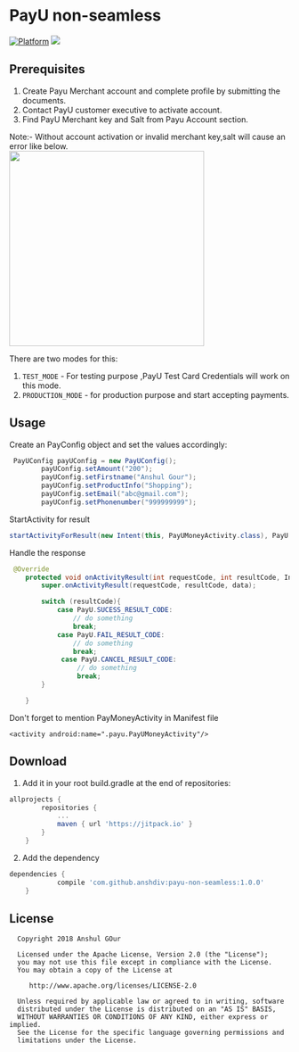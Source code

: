 PayU non-seamless
============================
[![Platform](https://img.shields.io/badge/platform-android-green.svg)](http://developer.android.com/index.html)
[![](https://jitpack.io/v/anshdiv/payu-non-seamless.svg)](https://jitpack.io/#anshdiv/payu-non-seamless)


Prerequisites
-----
1. Create Payu Merchant account and complete profile by submitting the documents.<br />
2. Contact PayU customer executive to activate account.<br />
3. Find PayU Merchant key and Salt from Payu Account section.<br />

Note:- Without account activation or invalid merchant key,salt will cause an error like below. <br/>
 <img src="https://i.stack.imgur.com/YUjAX.png" width="350"/>

There are two modes for this:
1. `TEST_MODE` - For testing purpose ,PayU Test Card Credentials will work on this mode.
2. `PRODUCTION_MODE` - for production purpose and start accepting payments.



Usage
-----

Create an PayConfig object and set the values accordingly:
```java
 PayUConfig payUConfig = new PayUConfig();
        payUConfig.setAmount("200");
        payUConfig.setFirstname("Anshul Gour");
        payUConfig.setProductInfo("Shopping");
        payUConfig.setEmail("abc@gmail.com");
        payUConfig.setPhonenumber("999999999");
```

StartActivity for result
```java
startActivityForResult(new Intent(this, PayUMoneyActivity.class), PayU.REQUEST_CODE);
```
Handle the response 
```java
 @Override
    protected void onActivityResult(int requestCode, int resultCode, Intent data) {
        super.onActivityResult(requestCode, resultCode, data);

        switch (resultCode){
            case PayU.SUCESS_RESULT_CODE:
                // do something
                break;
            case PayU.FAIL_RESULT_CODE:
                // do something
                break;
             case PayU.CANCEL_RESULT_CODE:
                 // do something
                 break;
        }

    }
```
Don't forget to mention PayMoneyActivity in Manifest file

```Manifest
<activity android:name=".payu.PayUMoneyActivity"/>
```

Download
-------

1. Add it in your root build.gradle at the end of repositories:

```groovy
allprojects {
		repositories {
			...
			maven { url 'https://jitpack.io' }
		}
	}
```
2. Add the dependency
```groovy
dependencies {
	        compile 'com.github.anshdiv:payu-non-seamless:1.0.0'
	}
```

License
-------

      Copyright 2018 Anshul GOur
   
      Licensed under the Apache License, Version 2.0 (the "License");
      you may not use this file except in compliance with the License.
      You may obtain a copy of the License at

         http://www.apache.org/licenses/LICENSE-2.0

      Unless required by applicable law or agreed to in writing, software
      distributed under the License is distributed on an "AS IS" BASIS,
      WITHOUT WARRANTIES OR CONDITIONS OF ANY KIND, either express or implied.
      See the License for the specific language governing permissions and
      limitations under the License.
